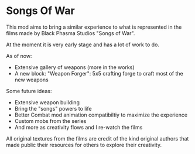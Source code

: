 # Songs Of War
This mod aims to bring a similar experience to what is represented in
the films made by Black Phasma Studios "Songs of War".

At the moment it is very early stage and has a lot of work
to do.

As of now: 
- Extensive gallery of weapons (more in the works)
- A new block: "Weapon Forger": 5x5 crafting forge to craft most of the new weapons

Some future ideas:
- Extensive weapon building
- Bring the "songs" powers to life
- Better Combat mod animation compatibiltiy to maximize the experience
- Custom mobs from the series
- And more as creativity flows and I re-watch the films

All original textures from the films are credit of the kind 
original authors that made public their resources for others to explore their creativity.